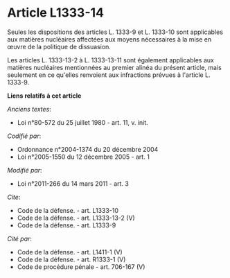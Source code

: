 # Article L1333-14

Seules les dispositions des articles L. 1333-9 et L. 1333-10 sont applicables aux matières nucléaires affectées aux moyens
nécessaires à la mise en œuvre de la politique de dissuasion. 

Les articles L. 1333-13-2 à L. 1333-13-11 sont également applicables aux matières nucléaires mentionnées au premier alinéa du
présent article, mais seulement en ce qu'elles renvoient aux infractions prévues à l'article L. 1333-9.

**Liens relatifs à cet article**

_Anciens textes_:

  - Loi n°80-572 du 25 juillet 1980 - art. 11, v. init.

_Codifié par_:

  - Ordonnance n°2004-1374 du 20 décembre 2004
  - Loi n°2005-1550 du 12 décembre 2005 - art. 1

_Modifié par_:

  - Loi n°2011-266 du 14 mars 2011 - art. 3

_Cite_:

  - Code de la défense. - art. L1333-10
  - Code de la défense. - art. L1333-13-2 (V)
  - Code de la défense. - art. L1333-9

_Cité par_:

  - Code de la défense. - art. L1411-1 (V)
  - Code de la défense. - art. R1333-1 (V)
  - Code de procédure pénale - art. 706-167 (V)

